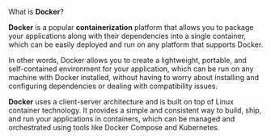 

What is **Docker**?

**Docker** is a popular **containerization** platform that allows you to package your applications along with their dependencies into a single container, which can be easily deployed and run on any platform that supports Docker.

In other words, Docker allows you to create a lightweight, portable, and self-contained environment for your application, which can be run on any machine with Docker installed, without having to worry about installing and configuring dependencies or dealing with compatibility issues.

**Docker** uses a client-server architecture and is built on top of Linux container technology. It provides a simple and consistent way to build, ship, and run your applications in containers, which can be managed and orchestrated using tools like Docker Compose and Kubernetes.
